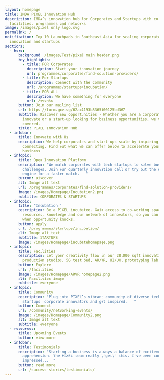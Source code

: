 ```yaml
---
layout: homepage
title: IMDA PIXEL Innovation Hub
description: IMDA’s innovation hub for Corporates and Startups with co-working
  facilities, programmes and networks
image: /images/pixel only logo.svg
permalink: /
notification: Top 10 Launchpads in Southeast Asia for scaling corporate
  innovation and startups!
sections:
  - hero:
      background: /images/Test/pixel main header.png
      key_highlights:
        - title: FOR Corporates
          description: Start your innovation journey
          url: programmes/corporates/find-solution-providers/
        - title: For Startups
          description: Connect with the community
          url: /programmes/startups/incubation/
        - title: FOR ALL
          description: We have something for everyone
          url: /events
      button: Join our mailing list
      url: https://form.gov.sg/62ac4193b8365500125bd367
      subtitle: Discover new opportunities - Whether you are a corporate looking to
        innovate or a start-up looking for business opportunities, we've got you
        covered.
      title: PIXEL Innovation Hub
  - infobar:
      title: Innovate with Us
      description: We help corporates and start-ups scale by inspiring, coaching and
        connecting. Find out what we can offer below to accelerate your
        business.
  - infopic:
      title: Open Innovation Platform
      description: "We match corporates with tech startups to solve business
        challenges. Join our quarterly innovation call or try out the discovery
        engine for a faster match.   "
      button: Discover
      alt: Image alt text
      url: /programmes/corporates/find-solution-providers/
      image: /images/Homepage/Incubation2.png
      subtitle: CORPORATES & STARTUPS
  - infopic:
      title: "Incubation "
      description: Be a PIXEL incubatee. Gain access to co-working space, tech
        resources, knowledge and our network of innovators, so you can be ready
        when opportunity knocks.
      button: apply
      url: /programmes/startups/incubation/
      alt: Image alt text
      subtitle: STARTUPS
      image: /images/Homepage/incubatehomepage.png
  - infopic:
      title: Facilities
      description: Let your creativity flow in our 28,000 sqft innovation space with
        production studios, 5G test bed, AR/VR, UI/UX, prototyping lab and more.
      button: Explore
      url: /facilities
      image: /images/Homepage/ARVR homepage2.png
      alt: Facilities image
      subtitle: everyone
  - infopic:
      title: Community
      description: "Plug into PIXEL’s vibrant community of diverse tech experts,
        startups, corporate innovators and get inspired.   "
      button: Connect
      url: /community/networking-events/
      image: /images/Homepage/Community2.png
      alt: Image alt text
      subtitle: everyone
  - resources:
      title: Upcoming Events
      button: view more
  - infobar:
      title: Testimonials
      description: "Starting a business is always a balance of excitement and
        apprehension. The PIXEL team really \"get\" this. I've been consistently
        impressed...  "
      button: read more
      url: /success-stories/testimonials/
---
```

